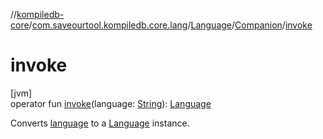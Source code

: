 //[kompiledb-core](../../../../index.md)/[com.saveourtool.kompiledb.core.lang](../../index.md)/[Language](../index.md)/[Companion](index.md)/[invoke](invoke.md)

# invoke

[jvm]\
operator fun [invoke](invoke.md)(language: [String](https://kotlinlang.org/api/latest/jvm/stdlib/kotlin/-string/index.html)): [Language](../index.md)

Converts [language](invoke.md) to a [Language](../index.md) instance.
